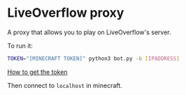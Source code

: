 # LiveOverflow proxy

A proxy that allows you to play on LiveOverflow's server.

To run it:

```bash
TOKEN="[MINECRAFT TOKEN]" python3 bot.py -b [IPADDRESS]
```

[How to get the token](kqzz.github.io/mc-bearer-token)

Then connect to ``localhost`` in minecraft.




